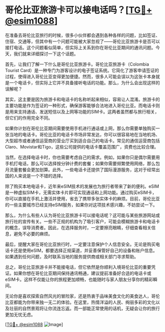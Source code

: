 # 哥伦比亚旅游卡可以接电话吗？[[TG💪+ @esim1088](https://t.me/s/esim1088)]

在准备去哥伦比亚旅行的时候，很多小伙伴都会遇到各种各样的问题，比如签证、住宿、交通等，但其中有一个问题可能被大家忽视了——哥伦比亚旅游卡是否可以接打电话。这个问题看似简单，但实际上关系到你在哥伦比亚期间的通讯问题。今天，我们就来详细探讨一下这个话题。

首先，让我们了解一下什么是哥伦比亚旅游卡。哥伦比亚旅游卡（Colombia Tourist Card）是一种专门为游客设计的电子签证系统。它简化了游客申请签证的过程，使得进入哥伦比亚变得更加便捷。然而，很多人可能会误以为这张卡本身就是一个电话卡，但实际上它并不具备接听电话的功能。那么，为什么会出现这样的误解呢？

其实，这主要是因为旅游卡和电话卡的名称听起来相似，容易让人混淆。旅游卡的主要功能是作为签证的一种形式，确保游客能够合法地进入哥伦比亚。而电话卡则是用来支持通话、发送短信以及上网等功能的SIM卡。这两者虽然都与旅行相关，但它们的作用完全不同。

如果你计划在哥伦比亚期间需要使用手机进行通话或上网，那么你需要单独购买一张当地的电话卡。哥伦比亚的电话卡市场非常发达，你可以很容易地在当地机场、大型超市或者通信运营商的营业厅买到适合自己的电话卡。常见的通信运营商包括Claro、Movistar和Tigo，这些公司提供的电话卡覆盖范围广，资费也比较合理。

当然，在选择电话卡时，你也需要考虑自己的需求。例如，如果你只是偶尔需要用手机打电话，那么可以选择按分钟计费的套餐；如果你需要频繁使用网络，那么包月流量套餐会更加划算。此外，一些电话卡还提供了国际漫游服务，这对于经常出国的人来说是一个不错的选择。

除了购买本地电话卡，近年来eSIM技术的发展也为旅行者带来了新的便利。eSIM是一种虚拟SIM卡，无需实体卡片即可实现通话和上网功能。通过购买eSIM卡，你可以直接在手机上激活并使用，省去了携带多张实体卡的麻烦。目前，哥伦比亚的一些主要城市已经支持eSIM服务，如果你对这项技术感兴趣，不妨尝试一下。

那么，为什么有些人认为哥伦比亚旅游卡可以接电话呢？这可能与某些旅游网站或旅行社的宣传有关。一些不正规的机构为了吸引客户，可能会模糊旅游卡和电话卡的概念，误导消费者。因此，在选择服务时，一定要擦亮眼睛，仔细查看相关信息，避免不必要的麻烦。

最后，提醒大家在哥伦比亚旅行时，一定要注意保护个人信息安全。无论是购买电话卡还是使用eSIM，都要选择正规渠道，并妥善保管好自己的设备和账户信息。如果遇到任何问题，及时联系当地的服务提供商或相关部门寻求帮助。

总之，哥伦比亚旅游卡并不能接电话，但它依然是你顺利入境哥伦比亚的重要凭证。如果你想在哥伦比亚期间保持通讯畅通，建议提前准备好合适的电话卡或eSIM卡。这样不仅能让你的旅程更加顺畅，也能随时与家人朋友分享你的精彩瞬间。

无论你是喜欢探索自然风光的冒险家，还是热衷于品味美食文化的美食达人，哥伦比亚都能为你带来独一无二的体验。在这里，热情洋溢的人民、绚丽多彩的文化以及壮丽的自然景观将让你流连忘返。而一部能正常使用的话机，无疑会让你的旅行更加无忧无虑。

[[TG💪+ @esim1088](https://t.me/s/esim1088) ![Image](https://i.postimg.cc/4NQfJmqS/Snipaste-2025-05-13-00-14-12.png)]